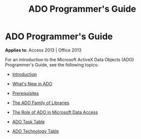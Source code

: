 ﻿---
title: ADO Programmer's Guide
TOCTitle: ADO Programmer's Guide
ms:assetid: b68a982e-17b6-7dd6-ca9d-3a5960d815da
ms:mtpsurl: https://msdn.microsoft.com/en-us/library/JJ249876(v=office.15)
ms:contentKeyID: 48547278
ms.date: 09/18/2015
mtps_version: v=office.15
---

# ADO Programmer's Guide


**Applies to**: Access 2013 | Office 2013

For an introduction to the Microsoft ActiveX Data Objects (ADO) Programmer's Guide, see the following topics:

  - [Introduction](introduction-to-ado-programming.md)

  - [What's New in ADO](what-s-new-in-ado.md)

  - [Prerequisites](prerequisites-ado-introduction.md)

  - [The ADO Family of Libraries](the-ado-family-of-libraries.md)

  - [The Role of ADO in Microsoft Data Access](the-role-of-ado-in-microsoft-data-access.md)

  - [ADO Task Table](ado-task-table.md)

  - [ADO Technology Table](ado-technology-table.md)

